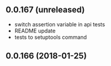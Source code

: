 0.0.167 (unreleased)
--------------------

- switch assertion variable in api tests
- README update
- tests to setuptools command


0.0.166 (2018-01-25)
--------------------